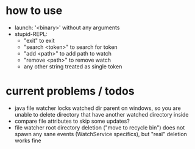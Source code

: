 # how to use

* launch: '\<binary\>' without any arguments
* stupid-REPL:
    * "exit" to exit
    * "search \<token\>" to search for token
    * "add \<path\>" to add path to watch
    * "remove \<path\>" to remove watch
    * any other string treated as single token

# current problems / todos

* java file watcher locks watched dir parent on windows, so you are unable to delete directory that have another watched
  directory inside
* compare file attributes to skip some updates?
* file watcher root directory deletion ("move to recycle bin") does not spawn any sane events (WatchService specifics),
  but "real" deletion works fine
